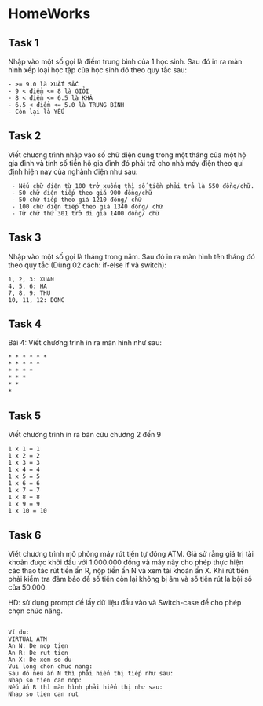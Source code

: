 # HomeWorks

## Task 1

 Nhập vào một số gọi là điểm trung bình của 1 học sinh. Sau đó in ra màn hình xếp loại học tập của học sinh đó theo quy tắc sau:

   ```
   - >= 9.0 là XUẤT SẮC
   - 9 < điểm <= 8 là GIỎI
   - 8 < điểm <= 6.5 là KHÁ
   - 6.5 < điểm <= 5.0 là TRUNG BÌNH
   - Còn lại là YẾU
 
   ```

## Task 2

Viết chương trình nhập vào số chữ điện dung trong một tháng của một hộ gia đình và tính số tiền hộ gia đình đó phải trả cho nhà máy điện theo qui định hiện nay của nghành điện như sau:

   ```
	- Nếu chữ điện từ 100 trở xuống thì số tiền phải trả là 550 đồng/chữ.
	- 50 chữ điện tiếp theo giá 900 đồng/chữ
	- 50 chữ tiếp theo giá 1210 đồng/ chữ
	- 100 chữ điện tiếp theo giá 1340 đồng/ chữ
	- Từ chữ thứ 301 trở đi gia 1400 đồng/ chữ
   ```

## Task 3

Nhập vào một số gọi là tháng trong năm. Sau đó in ra màn hình tên tháng đó theo quy tắc (Dùng 02 cách: if-else if và switch):

   ```
   1, 2, 3: XUAN
   4, 5, 6: HA
   7, 8, 9: THU
   10, 11, 12: DONG
   ```

## Task 4

Bài 4: Viết chương trình in ra màn hình như sau:

```
* * * * * *
* * * * *
* * * *
* * *
* *
*
```

## Task 5

Viết chương trình in ra bản cửu chương 2 đến 9

```
1 x 1 = 1
1 x 2 = 2
1 x 3 = 3
1 x 4 = 4
1 x 5 = 5
1 x 6 = 6
1 x 7 = 7
1 x 8 = 8
1 x 9 = 9
1 x 10 = 10
```

## Task 6 

Viết chương trình mô phỏng máy rút tiền tự đông ATM. Giả sử rằng giá trị tài khoản được khởi đầu với 1.000.000 đồng và máy này cho phép thực hiện các thao tác rút tiền ấn R, nộp tiền ấn N và xem tài khoản ấn X. Khi rút tiền phải kiểm tra đảm bảo để số tiền còn lại không bị âm và số tiền rút là bội số của 50.000.

HD: sử dụng prompt để lấy dữ liệu đầu vào và Switch-case để cho phép chọn chức năng.

```

Ví dụ:
VIRTUAL ATM
An N: De nop tien
An R: De rut tien
An X: De xem so du
Vui long chon chuc nang:
Sau đó nếu ấn N thì phải hiển thị tiếp như sau:
Nhap so tien can nop:
Nếu ấn R thì màn hình phải hiển thị như sau:
Nhap so tien can rut
```